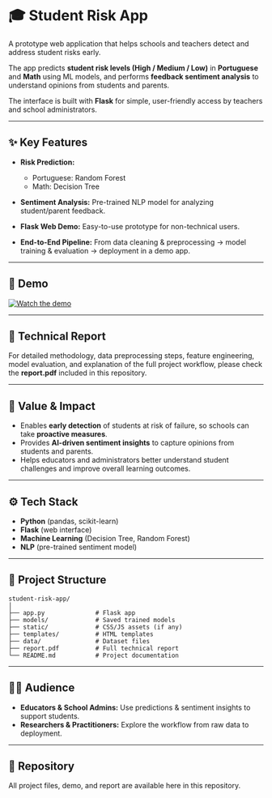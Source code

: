# 🎓 Student Risk App

A prototype web application that helps schools and teachers detect and address student risks early.

The app predicts **student risk levels (High / Medium / Low)** in **Portuguese** and **Math** using ML models, and performs **feedback sentiment analysis** to understand opinions from students and parents.

The interface is built with **Flask** for simple, user-friendly access by teachers and school administrators.

---

## ✨ Key Features

* **Risk Prediction:**

  * Portuguese: Random Forest
  * Math: Decision Tree
* **Sentiment Analysis:** Pre-trained NLP model for analyzing student/parent feedback.
* **Flask Web Demo:** Easy-to-use prototype for non-technical users.
* **End-to-End Pipeline:** From data cleaning & preprocessing → model training & evaluation → deployment in a demo app.

---

## 🎥 Demo

[![Watch the demo](https://www.canva.com/design/DAG0qsgCGx8/HxRH0zkTqnmTb65F2ByYXA/edit?utm_content=DAG0qsgCGx8&utm_campaign=designshare&utm_medium=link2&utm_source=sharebutton)](https://youtu.be/4Kk59-epa2M)



---

## 📑 Technical Report

For detailed methodology, data preprocessing steps, feature engineering, model evaluation, and explanation of the full project workflow, please check the **report.pdf** included in this repository.

---

## 🚀 Value & Impact

* Enables **early detection** of students at risk of failure, so schools can take **proactive measures**.
* Provides **AI-driven sentiment insights** to capture opinions from students and parents.
* Helps educators and administrators better understand student challenges and improve overall learning outcomes.

---

## ⚙️ Tech Stack

* **Python** (pandas, scikit-learn)
* **Flask** (web interface)
* **Machine Learning** (Decision Tree, Random Forest)
* **NLP** (pre-trained sentiment model)

---

## 📂 Project Structure

```
student-risk-app/
│
├── app.py              # Flask app
├── models/             # Saved trained models
├── static/             # CSS/JS assets (if any)
├── templates/          # HTML templates
├── data/               # Dataset files
├── report.pdf          # Full technical report
└── README.md           # Project documentation
```

---

## 👩‍🏫 Audience

* **Educators & School Admins:** Use predictions & sentiment insights to support students.
* **Researchers & Practitioners:** Explore the workflow from raw data to deployment.

---

## 🔗 Repository

All project files, demo, and report are available here in this repository.
